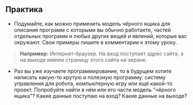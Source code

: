 ## Практика

- Подумайте, как можно применить модель чёрного ящика для описания программ с которыми вы обычно работаете, частей отдельных программ и любых других вещей и явлений, которые вас окружают. Свои примеры пишите в комментарии к этому уроку.

> **Например:** Интернет-браузер. На вход поступает адрес сайта, а на выходе имеем страницу этого сайта на экране.


- Раз вы уже изучаете программирование, то в будущем хотите написать какую-то крутую и полезную программу: систему управления для робота, компьютерную игру или ещё какой-то проект. Попробуйте найти в нём или его части модель "чёрного ящика"? Какие данные поступаю на вход? Какие данные на выходе?